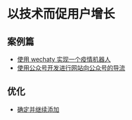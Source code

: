 # 以技术而促用户增长

## 案例篇

+ [使用 wechaty 实现一个疫情机器人](./wechaty.md)
+ [使用公众号开发进行网站向公众号的导流](https://shanyue.tech/op/blog-to-wechat.html)

## 优化

+ [确定并继续添加]()
